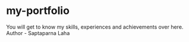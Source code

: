 # my-portfolio
You will get to know my skills, experiences and achievements over here.
Author - Saptaparna Laha
